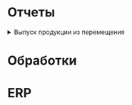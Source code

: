 
# Отчеты
<details>
  <summary>Выпуск продукции из перемещения</summary>
  
[Описание](output.md)
  
</details>

# Обработки
# ERP


